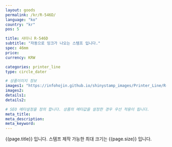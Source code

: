 ```yaml
---
layout: goods
permalink: /kr/R-546D/
language: "ko"
country: "kr"
pos: 5

title: 샤이니 R-546D
subtitle: "자동으로 잉크가 나오는 스템프 입니다."
spec: 46mm
price: 
currency: KRW

categories: printer_line
type: circle_dater

# 상품이미지 정보
images1: "https://infohojin.github.io/shinystamp_images/Printer_Line/R-546D/R-546D_1.jpg"
images2:
details1:
details2:    

# SEO 메타설정을 정의 합니다. 상품의 메타값을 설정한 경우 우선 적용이 됩니다.
meta_title: 
meta_description:
meta_keyword:
---
```


{{page.title}} 입니다. 스템프 제작 가능한 최대 크기는 {{page.size}} 입니다.